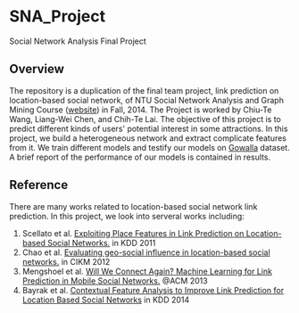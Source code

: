 # SNA_Project
Social Network Analysis Final Project

## Overview
The repository is a duplication of the final team project, link prediction on location-based social network, of NTU Social Network Analysis and Graph Mining Course ([website](http://www.csie.ntu.edu.tw/~sdlin/Courses/SNA2014.html)) in Fall, 2014. The Project is worked by Chiu-Te Wang, Liang-Wei Chen, and Chih-Te Lai. The objective of this project is to predict different kinds of users' potential interest in some attractions. In this project, we build a heterogeneous network and extract complicate features from it. We train different models and testify our models on [Gowalla](https://snap.stanford.edu/data/loc-gowalla.html) dataset. A brief report of the performance of our models is contained in results.

## Reference
There are many works related to location-based social network link prediction. In this project, we look into serveral works including:
1. Scellato et al. [Exploiting Place Features in Link Prediction on Location-based Social Networks.](http://dl.acm.org/citation.cfm?id=2020575) in KDD 2011  
2. Chao et al. [Evaluating geo-social influence in location-based social networks.](http://dl.acm.org/citation.cfm?id=2398450) in CIKM 2012  
3. Mengshoel et al. [Will We Connect Again? Machine Learning for Link Prediction in Mobile Social Networks.](http://repository.cmu.edu/silicon_valley/152/) @ACM 2013  
4. Bayrak et al. [Contextual Feature Analysis to Improve Link Prediction for Location Based Social Networks](http://http://dl.acm.org/citation.cfm?id=2659499) in KDD 2014